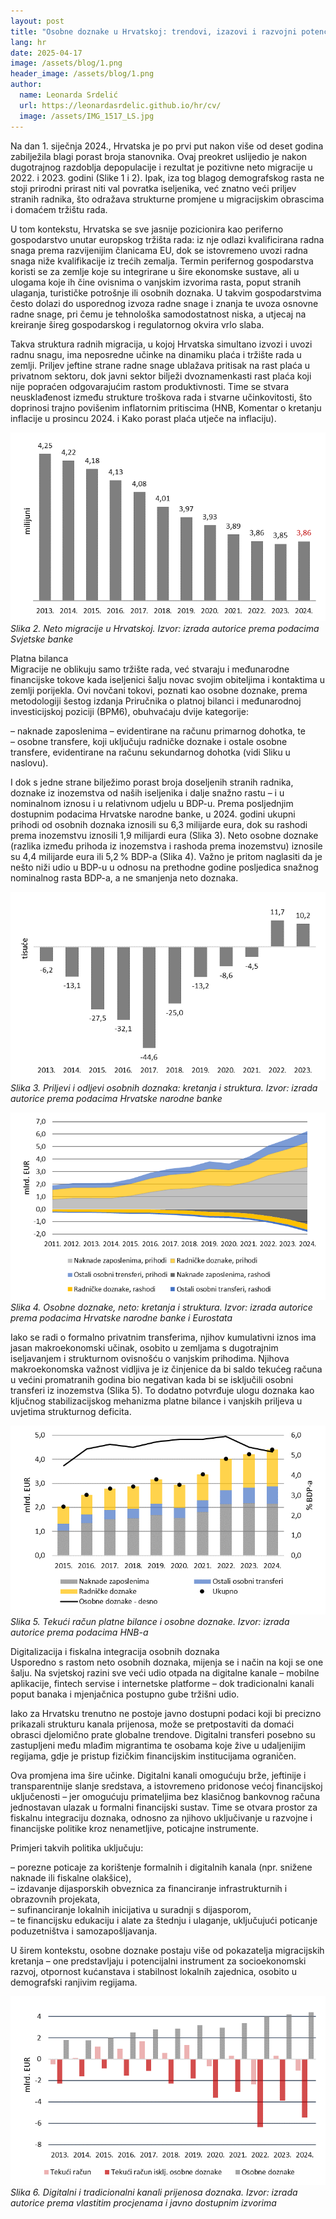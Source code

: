 ```yaml
---
layout: post
title: "Osobne doznake u Hrvatskoj: trendovi, izazovi i razvojni potencijal"
lang: hr
date: 2025-04-17
image: /assets/blog/1.png 
header_image: /assets/blog/1.png
author: 
  name: Leonarda Srdelić
  url: https://leonardasrdelic.github.io/hr/cv/
  image: /assets/IMG_1517_LS.jpg
---
```


Na dan 1. siječnja 2024., Hrvatska je po prvi put nakon više od deset godina zabilježila blagi porast broja stanovnika. 
Ovaj preokret uslijedio je nakon dugotrajnog razdoblja depopulacije i rezultat je pozitivne neto migracije u 2022. i 2023. godini (Slike 1 i 2). Ipak, iza tog blagog demografskog rasta ne stoji prirodni prirast niti val povratka iseljenika, već znatno veći priljev stranih radnika, što odražava strukturne promjene u migracijskim obrascima i domaćem tržištu rada. 

U tom kontekstu, Hrvatska se sve jasnije pozicionira kao periferno gospodarstvo unutar europskog tržišta rada: iz nje odlazi kvalificirana radna snaga prema razvijenijim članicama EU, dok se istovremeno uvozi radna snaga niže kvalifikacije iz trećih zemalja. Termin perifernog gospodarstva koristi se za zemlje koje su integrirane u šire ekonomske sustave, ali u ulogama koje ih čine ovisnima o vanjskim izvorima rasta, poput stranih ulaganja, turističke potrošnje ili osobnih doznaka. U takvim gospodarstvima često dolazi do usporednog izvoza radne snage i znanja te uvoza osnovne radne snage, pri čemu je tehnološka samodostatnost niska, a utjecaj na kreiranje šireg gospodarskog i regulatornog okvira vrlo slaba.

Takva struktura radnih migracija, u kojoj Hrvatska simultano izvozi i uvozi radnu snagu, ima neposredne učinke na dinamiku plaća i tržište rada u zemlji. Priljev jeftine strane radne snage ublažava pritisak na rast plaća u privatnom sektoru, dok javni sektor bilježi dvoznamenkasti rast plaća koji nije popraćen odgovarajućim rastom produktivnosti. Time se stvara neusklađenost između strukture troškova rada i stvarne učinkovitosti, što doprinosi trajno povišenim inflatornim pritiscima (HNB, Komentar o kretanju inflacije u prosincu 2024. i Kako porast plaća utječe na inflaciju).

![Slika 2. Neto migracije u Hrvatskoj.](../../assets/blog/2.png)  
*Slika 2. Neto migracije u Hrvatskoj. Izvor: izrada autorice prema podacima Svjetske banke*

Platna bilanca  
Migracije ne oblikuju samo tržište rada, već stvaraju i međunarodne financijske tokove kada iseljenici šalju novac svojim obiteljima i kontaktima u zemlji porijekla. Ovi novčani tokovi, poznati kao osobne doznake, prema metodologiji šestog izdanja Priručnika o platnoj bilanci i međunarodnoj investicijskoj poziciji (BPM6), obuhvaćaju dvije kategorije:

– naknade zaposlenima – evidentirane na računu primarnog dohotka, te  
– osobne transfere, koji uključuju radničke doznake i ostale osobne transfere, evidentirane na računu sekundarnog dohotka (vidi Sliku u naslovu).

I dok s jedne strane bilježimo porast broja doseljenih stranih radnika, doznake iz inozemstva od naših iseljenika i dalje snažno rastu – i u nominalnom iznosu i u relativnom udjelu u BDP-u. Prema posljednjim dostupnim podacima Hrvatske narodne banke, u 2024. godini ukupni prihodi od osobnih doznaka iznosili su 6,3 milijarde eura, dok su rashodi prema inozemstvu iznosili 1,9 milijardi eura (Slika 3). Neto osobne doznake (razlika između prihoda iz inozemstva i rashoda prema inozemstvu) iznosile su 4,4 milijarde eura ili 5,2 % BDP-a (Slika 4). Važno je pritom naglasiti da je nešto niži udio u BDP-u u odnosu na prethodne godine posljedica snažnog nominalnog rasta BDP-a, a ne smanjenja neto doznaka.

![Slika 3. Priljevi i odljevi osobnih doznaka: kretanja i struktura](../../assets/blog/3.png)  
*Slika 3. Priljevi i odljevi osobnih doznaka: kretanja i struktura. Izvor: izrada autorice prema podacima Hrvatske narodne banke*

![Slika 4. Osobne doznake, neto: kretanja i struktura](../../assets/blog/4.png)  
*Slika 4. Osobne doznake, neto: kretanja i struktura. Izvor: izrada autorice prema podacima Hrvatske narodne banke i Eurostata*

Iako se radi o formalno privatnim transferima, njihov kumulativni iznos ima jasan makroekonomski učinak, osobito u zemljama s dugotrajnim iseljavanjem i strukturnom ovisnošću o vanjskim prihodima. Njihova makroekonomska važnost vidljiva je iz činjenice da bi saldo tekućeg računa u većini promatranih godina bio negativan kada bi se isključili osobni transferi iz inozemstva (Slika 5). To dodatno potvrđuje ulogu doznaka kao ključnog stabilizacijskog mehanizma platne bilance i vanjskih priljeva u uvjetima strukturnog deficita.

![Slika 5. Tekući račun platne bilance i osobne doznake](../../assets/blog/5.png)  
*Slika 5. Tekući račun platne bilance i osobne doznake. Izvor: izrada autorice prema podacima HNB-a*

Digitalizacija i fiskalna integracija osobnih doznaka  
Usporedno s rastom neto osobnih doznaka, mijenja se i način na koji se one šalju. Na svjetskoj razini sve veći udio otpada na digitalne kanale – mobilne aplikacije, fintech servise i internetske platforme – dok tradicionalni kanali poput banaka i mjenjačnica postupno gube tržišni udio. 

Iako za Hrvatsku trenutno ne postoje javno dostupni podaci koji bi precizno prikazali strukturu kanala prijenosa, može se pretpostaviti da domaći obrasci djelomično prate globalne trendove. Digitalni transferi posebno su zastupljeni među mlađim migrantima te osobama koje žive u udaljenijim regijama, gdje je pristup fizičkim financijskim institucijama ograničen.

Ova promjena ima šire učinke. Digitalni kanali omogućuju brže, jeftinije i transparentnije slanje sredstava, a istovremeno pridonose većoj financijskoj uključenosti – jer omogućuju primateljima bez klasičnog bankovnog računa jednostavan ulazak u formalni financijski sustav. Time se otvara prostor za fiskalnu integraciju doznaka, odnosno za njihovo uključivanje u razvojne i financijske politike kroz nenametljive, poticajne instrumente.

Primjeri takvih politika uključuju:

– porezne poticaje za korištenje formalnih i digitalnih kanala (npr. snižene naknade ili fiskalne olakšice),  
– izdavanje dijasporskih obveznica za financiranje infrastrukturnih i obrazovnih projekata,  
– sufinanciranje lokalnih inicijativa u suradnji s dijasporom,  
– te financijsku edukaciju i alate za štednju i ulaganje, uključujući poticanje poduzetništva i samozapošljavanja.

U širem kontekstu, osobne doznake postaju više od pokazatelja migracijskih kretanja – one predstavljaju i potencijalni instrument za socioekonomski razvoj, otpornost kućanstava i stabilnost lokalnih zajednica, osobito u demografski ranjivim regijama.

![Slika 6. Digitalni i tradicionalni kanali prijenosa doznaka](../../assets/blog/6.png)  
*Slika 6. Digitalni i tradicionalni kanali prijenosa doznaka. Izvor: izrada autorice prema vlastitim procjenama i javno dostupnim izvorima*
